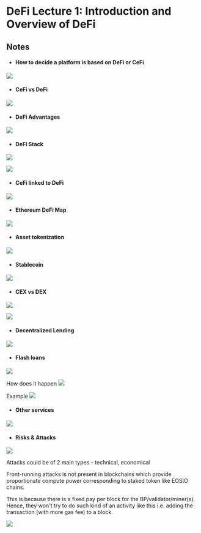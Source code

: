 # DeFi Lecture 1: Introduction and Overview of DeFi

## Notes

* #### How to decide a platform is based on DeFi or CeFi

![](../../../img/DeFi%20Lecture%201_%20Introduction%20and%20Overview%20of%20DeFi%207-32%20screenshot_1.png)

* #### CeFi vs DeFi

![](../../../img/DeFi%20Lecture%201_%20Introduction%20and%20Overview%20of%20DeFi%209-37%20screenshot.png)

* #### DeFi Advantages

![](../../../img/DeFi%20Lecture%201_%20Introduction%20and%20Overview%20of%20DeFi%2012-38%20screenshot.png)

* #### DeFi Stack

![](../../../img/DeFi%20Lecture%201_%20Introduction%20and%20Overview%20of%20DeFi%2016-14%20screenshot.png)

![](../../../img/DeFi%20Lecture%201_%20Introduction%20and%20Overview%20of%20DeFi%2019-13%20screenshot.png)

* #### CeFi linked to DeFi
![](../../../img/DeFi%20Lecture%201_%20Introduction%20and%20Overview%20of%20DeFi%2019-50%20screenshot.png)

* #### Ethereum DeFi Map
![](../../../img/DeFi%20Lecture%201_%20Introduction%20and%20Overview%20of%20DeFi%2020-27%20screenshot.png)

* #### Asset tokenization
![](../../../img/DeFi%20Lecture%201_%20Introduction%20and%20Overview%20of%20DeFi%2021-24%20screenshot.png)

* #### Stablecoin
![](../../../img/DeFi%20Lecture%201_%20Introduction%20and%20Overview%20of%20DeFi%2023-1%20screenshot.png)

* #### CEX vs DEX
![](../../../img/DeFi%20Lecture%201_%20Introduction%20and%20Overview%20of%20DeFi%2025-49%20screenshot.png)

![](../../../img/DeFi%20Lecture%201_%20Introduction%20and%20Overview%20of%20DeFi%2027-0%20screenshot.png)

* #### Decentralized Lending
![](../../../img/DeFi%20Lecture%201_%20Introduction%20and%20Overview%20of%20DeFi%2030-27%20screenshot.png)

* #### Flash loans
![](../../../img/DeFi%20Lecture%201_%20Introduction%20and%20Overview%20of%20DeFi%2031-9%20screenshot.png)

How does it happen
![](../../../img/DeFi%20Lecture%201_%20Introduction%20and%20Overview%20of%20DeFi%2031-27%20screenshot.png)

Example
![](../../../img/DeFi%20Lecture%201_%20Introduction%20and%20Overview%20of%20DeFi%2032-42%20screenshot.png)

* #### Other services
![](../../../img/DeFi%20Lecture%201_%20Introduction%20and%20Overview%20of%20DeFi%2035-37%20screenshot.png)

* #### Risks & Attacks
![](../../../img/DeFi%20Lecture%201_%20Introduction%20and%20Overview%20of%20DeFi%2036-49%20screenshot.png)

Attacks could be of 2 main types - technical, economical

Front-running attacks is not present in blockchains which provide proportionate compute power corresponding to staked token like EOSIO chains.

This is because there is a fixed pay per block for the BP/validator/miner(s). Hence, they won't try to do such kind of an activity like this i.e. adding the transaction (with more gas fee) to a block.

![](../../../img/DeFi%20Lecture%201_%20Introduction%20and%20Overview%20of%20DeFi%2039-41%20screenshot.png)